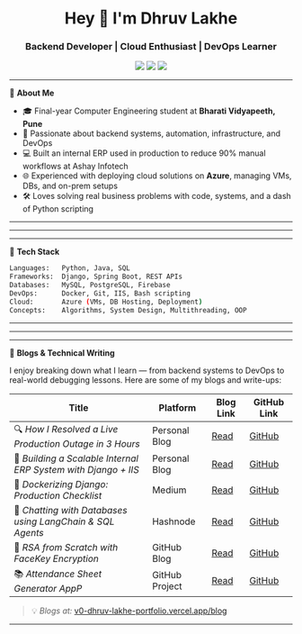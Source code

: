 <h1 align="center">Hey 👋 I'm Dhruv Lakhe</h1>
<h3 align="center">Backend Developer | Cloud Enthusiast | DevOps Learner</h3>

<p align="center">
  <a href="mailto:lakhedhruv@outlook.com"><img src="https://img.shields.io/badge/Email-lakhedhruv@outlook.com-blue?logo=gmail&style=flat-square" /></a>
  <a href="https://linkedin.com/in/dhruv-lakhe"><img src="https://img.shields.io/badge/LinkedIn-dhruv--lakhe-blue?logo=linkedin&style=flat-square" /></a>
  <a href="https://github.com/dhruv-lakhe"><img src="https://img.shields.io/github/followers/dhruv-lakhe?label=GitHub&style=social" /></a>
</p>

---

🔧 **About Me**
- 🎓 Final-year Computer Engineering student at **Bharati Vidyapeeth, Pune**
- 🧠 Passionate about backend systems, automation, infrastructure, and DevOps
- 💻 Built an internal ERP used in production to reduce 90% manual workflows at Ashay Infotech
- 🌐 Experienced with deploying cloud solutions on **Azure**, managing VMs, DBs, and on-prem setups
- 🛠️ Loves solving real business problems with code, systems, and a dash of Python scripting

---
---

---

🧰 **Tech Stack**

```bash
Languages:   Python, Java, SQL
Frameworks:  Django, Spring Boot, REST APIs
Databases:   MySQL, PostgreSQL, Firebase
DevOps:      Docker, Git, IIS, Bash scripting
Cloud:       Azure (VMs, DB Hosting, Deployment)
Concepts:    Algorithms, System Design, Multithreading, OOP
```

---

---
---
📝 **Blogs & Technical Writing**

I enjoy breaking down what I learn — from backend systems to DevOps to real-world debugging lessons. Here are some of my blogs and write-ups:

| Title                                                                 | Platform         | Blog Link                                                                                       | GitHub Link                  |
|----------------------------------------------------------------------|------------------|--------------------------------------------------------------------------------------------------|------------------------------|
| 🔍 *How I Resolved a Live Production Outage in 3 Hours*              | Personal Blog    | [Read](https://v0-dhruv-lakhe-portfolio.vercel.app/blog/how-i-resolved-a-live-production-outage-in-3-hours) | [GitHub](#)                  |
| 🧠 *Building a Scalable Internal ERP System with Django + IIS*       | Personal Blog    | [Read](https://v0-dhruv-lakhe-portfolio.vercel.app/blog/building-a-scalable-internal-erp-system-with-djang) | [GitHub](https://github.com/dhruv-lakhe/erp)                  |
| 🐳 *Dockerizing Django: Production Checklist*                        | Medium           | [Read](#)                                                                                         | [GitHub](#)                  |
| 🤖 *Chatting with Databases using LangChain & SQL Agents*            | Hashnode         | [Read](#)                                                                                         | [GitHub](#)                  |
| 🔐 *RSA from Scratch with FaceKey Encryption*                        | GitHub Blog      | [Read](#)                                                                                         | [GitHub](#)                  |
| 📚 *Attendance Sheet Generator AppP*      | GitHub Project   | [Read](#)                                                                                         | [GitHub](https://github.com/dhruv-lakhe/attendancesheetgeneratorapp) |

> 💡 *Blogs at:* [v0-dhruv-lakhe-portfolio.vercel.app/blog](https://v0-dhruv-lakhe-portfolio.vercel.app/blog)



---


